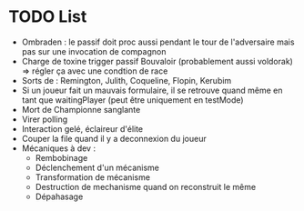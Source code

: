 # TODO List

- Ombraden : le passif doit proc aussi pendant le tour de l'adversaire mais pas sur une invocation de compagnon
- Charge de toxine trigger passif Bouvaloir (probablement aussi voldorak) => régler ça avec une condtion de race
- Sorts de : Remington, Julith, Coqueline, Flopin, Kerubim
- Si un joueur fait un mauvais formulaire, il se retrouve quand même en tant que waitingPlayer (peut être uniquement en testMode)
- Mort de Championne sanglante
- Virer polling
- Interaction gelé, éclaireur d'élite
- Couper la file quand il y a deconnexion du joueur
- Mécaniques à dev :
  - Rembobinage
  - Déclenchement d'un mécanisme
  - Transformation de mécanisme
  - Destruction de mechanisme quand on reconstruit le même
  - Dépahasage